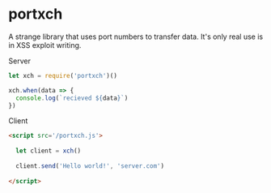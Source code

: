 # portxch

A strange library that uses port numbers to transfer data. It's only real use is in XSS exploit writing.


Server

```js
let xch = require('portxch')()

xch.when(data => {
  console.log(`recieved ${data}`)
})
```


Client

```html
<script src='/portxch.js'>
  
  let client = xch()
  
  client.send('Hello world!', 'server.com')
  
</script>
```
